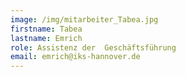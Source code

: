 ```yaml
---
image: /img/mitarbeiter_Tabea.jpg
firstname: Tabea
lastname: Emrich
role: Assistenz der  Geschäftsführung
email: emrich@iks-hannover.de
---
```


